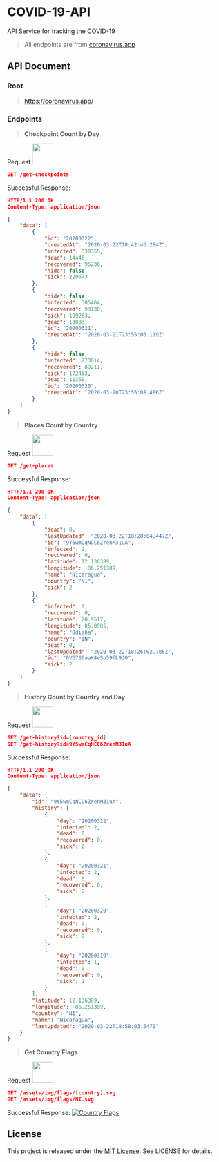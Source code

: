 # COVID-19-API

API Service for tracking the COVID-19

> All endpoints are from [coronavirus.app](https://coronavirus.app)

## API Document

### **Root**
> https://coronavirus.app/


### **Endpoints**


> **Checkpoint Count by Day**

Request
<a href="https://coronavirus.app/get-checkpoints"><img src="https://www.iconfinder.com/icons/3049251/download/svg/512" style="display:inline;width:48px;margin-bottom:-20px;"/></a>

```json
GET /get-checkpoints
```
Successful Response:
```json
HTTP/1.1 200 OK
Content-Type: application/json

{
    "data": [
        {
            "id": "20200322",
            "createdAt": "2020-03-22T18:42:46.284Z",
            "infected": 330355,
            "dead": 14446,
            "recovered": 95236,
            "hide": false,
            "sick": 220673
        },
        {
            "hide": false,
            "infected": 305404,
            "recovered": 93138,
            "sick": 199263,
            "dead": 13003,
            "id": "20200321",
            "createdAt": "2020-03-21T23:55:06.119Z"
        },
        {
            "hide": false,
            "infected": 273014,
            "recovered": 89211,
            "sick": 172453,
            "dead": 11350,
            "id": "20200320",
            "createdAt": "2020-03-20T23:55:08.486Z"
        }
    ]
}
```


> **Places Count by Country**

Request
<a href="https://coronavirus.app/get-places"><img src="https://www.iconfinder.com/icons/3049251/download/svg/512" style="display:inline;width:48px;margin-bottom:-20px;"/></a>

```json
GET /get-places
```
Successful Response:
```json
HTTP/1.1 200 OK
Content-Type: application/json

{
    "data": [
        {
            "dead": 0,
            "lastUpdated": "2020-03-22T18:28:04.447Z",
            "id": "9Y5wmCqNCC6ZrenM31uA",
            "infected": 2,
            "recovered": 0,
            "latitude": 12.136389,
            "longitude": -86.251389,
            "name": "Nicaragua",
            "country": "NI",
            "sick": 2
        },
        {
            "infected": 2,
            "recovered": 0,
            "latitude": 20.9517,
            "longitude": 85.0985,
            "name": "Odisha",
            "country": "IN",
            "dead": 0,
            "lastUpdated": "2020-03-22T18:26:02.786Z",
            "id": "0VG7S6aaK4eSo59fL9JO",
            "sick": 2
        }
    ]
}
```


> **History Count by Country and Day**

Request
<a href="https://coronavirus.app/get-history?id=9Y5wmCqNCC6ZrenM31uA"><img src="https://www.iconfinder.com/icons/3049251/download/svg/512" style="display:inline;width:48px;margin-bottom:-20px;"/></a>

```json
GET /get-history?id=[country_id]
GET /get-history?id=9Y5wmCqNCC6ZrenM31uA
```
Successful Response:
```json
HTTP/1.1 200 OK
Content-Type: application/json

{
    "data": {
        "id": "9Y5wmCqNCC6ZrenM31uA",
        "history": [
            {
                "day": "20200322",
                "infected": 2,
                "dead": 0,
                "recovered": 0,
                "sick": 2
            },
            {
                "day": "20200321",
                "infected": 2,
                "dead": 0,
                "recovered": 0,
                "sick": 2
            },
            {
                "day": "20200320",
                "infected": 2,
                "dead": 0,
                "recovered": 0,
                "sick": 2
            },
            {
                "day": "20200319",
                "infected": 1,
                "dead": 0,
                "recovered": 0,
                "sick": 1
            }
        ],
        "latitude": 12.136389,
        "longitude": -86.251389,
        "country": "NI",
        "name": "Nicaragua",
        "lastUpdated": "2020-03-22T18:58:03.547Z"
    }
}
```


> **Get Country Flags**

Request
<a href="https://coronavirus.app/assets/img/flags/NI.svg"><img src="https://www.iconfinder.com/icons/3049251/download/svg/512" style="display:inline;width:48px;margin-bottom:-20px;"/></a>

```json
GET /assets/img/flags/[country].svg
GET /assets/img/flags/NI.svg
```

Successful Response:
[![Country Flags](https://coronavirus.app/assets/img/flags/NI.svg)](https://coronavirus.app/assets/img/flags/NI.svg)

## License
This project is released under the [MIT License](http://opensource.org/licenses/MIT). See LICENSE for details.